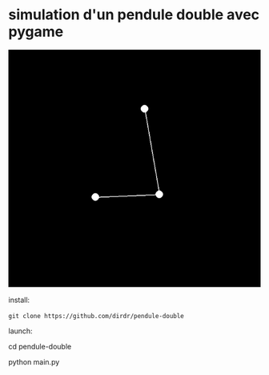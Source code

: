 # simulation d'un pendule double avec pygame

![alt text](https://github.com/dirdr/pendule-double/blob/master/Screenshot_1.png?raw=true)


install:

`git clone https://github.com/dirdr/pendule-double`

launch:

cd pendule-double

python main.py
